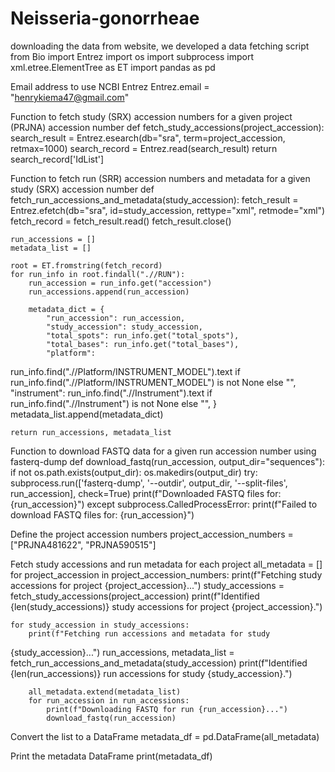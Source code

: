 # Neisseria-gonorrheae
 downloading the data from website, we developed a data fetching script
from Bio import Entrez
import os
import subprocess
import xml.etree.ElementTree as ET
import pandas as pd

 Email address to use NCBI Entrez
Entrez.email = "henrykiema47@gmail.com"

 Function to fetch study (SRX) accession numbers for a given project
(PRJNA) accession number
def fetch_study_accessions(project_accession):
    search_result = Entrez.esearch(db="sra", term=project_accession,
retmax=1000)
    search_record = Entrez.read(search_result)
    return search_record['IdList']

 Function to fetch run (SRR) accession numbers and metadata for a
given study (SRX) accession number
def fetch_run_accessions_and_metadata(study_accession):
    fetch_result = Entrez.efetch(db="sra", id=study_accession,
rettype="xml", retmode="xml")
    fetch_record = fetch_result.read()
    fetch_result.close()

    run_accessions = []
    metadata_list = []

    root = ET.fromstring(fetch_record)
    for run_info in root.findall(".//RUN"):
        run_accession = run_info.get("accession")
        run_accessions.append(run_accession)

        metadata_dict = {
            "run_accession": run_accession,
            "study_accession": study_accession,
            "total_spots": run_info.get("total_spots"),
            "total_bases": run_info.get("total_bases"),
            "platform":
run_info.find(".//Platform/INSTRUMENT_MODEL").text if
run_info.find(".//Platform/INSTRUMENT_MODEL") is not None else "",
            "instrument": run_info.find(".//Instrument").text if
run_info.find(".//Instrument") is not None else "",
        }
        metadata_list.append(metadata_dict)

    return run_accessions, metadata_list

 Function to download FASTQ data for a given run accession number
using fasterq-dump
def download_fastq(run_accession, output_dir="sequences"):
    if not os.path.exists(output_dir):
        os.makedirs(output_dir)
    try:
        subprocess.run(['fasterq-dump', '--outdir', output_dir,
'--split-files', run_accession], check=True)
        print(f"Downloaded FASTQ files for: {run_accession}")
    except subprocess.CalledProcessError:
        print(f"Failed to download FASTQ files for: {run_accession}")

 Define the project accession numbers
project_accession_numbers = ["PRJNA481622", "PRJNA590515"]

 Fetch study accessions and run metadata for each project
all_metadata = []
for project_accession in project_accession_numbers:
    print(f"Fetching study accessions for project {project_accession}...")
    study_accessions = fetch_study_accessions(project_accession)
    print(f"Identified {len(study_accessions)} study accessions for
project {project_accession}.")

    for study_accession in study_accessions:
        print(f"Fetching run accessions and metadata for study
{study_accession}...")
        run_accessions, metadata_list =
fetch_run_accessions_and_metadata(study_accession)
        print(f"Identified {len(run_accessions)} run accessions for
study {study_accession}.")

        all_metadata.extend(metadata_list)
        for run_accession in run_accessions:
            print(f"Downloading FASTQ for run {run_accession}...")
            download_fastq(run_accession)

 Convert the list to a DataFrame
metadata_df = pd.DataFrame(all_metadata)

 Print the metadata DataFrame
print(metadata_df)
